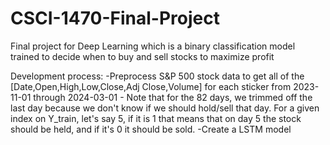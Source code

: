 # CSCI-1470-Final-Project
Final project for Deep Learning which is a binary classification model trained to decide when to buy and sell stocks to maximize profit

Development process:
-Preprocess S&P 500 stock data to get all of the [Date,Open,High,Low,Close,Adj Close,Volume] for each sticker from 2023-11-01 through 2024-03-01
    - Note that for the 82 days, we trimmed off the last day because we don't know if we should hold/sell that day. For a given index on Y_train, let's say 5, if it is 1 that means that on day 5 the stock should be held, and if it's 0 it should be sold.
-Create a LSTM model